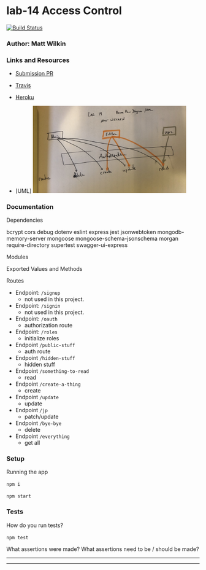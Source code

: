 # lab-14 Access Control

[![Build Status](https://www.travis-ci.com/mwilkin-401-advanced-javascript/lab-14.svg?branch=dev)](https://www.travis-ci.com/mwilkin-401-advanced-javascript/lab-14)

### Author: Matt Wilkin

### Links and Resources

* [Submission PR](https://github.com/mwilkin-401-advanced-javascript/lab-14/pull/1)

* [Travis](https://www.travis-ci.com/mwilkin-401-advanced-javascript/lab-14)

* [Heroku](https://limitless-springs-36813.herokuapp.com/)

* [UML] <img src="./assets/lab14_UML.jpg" width="400">

### Documentation

Dependencies

  bcrypt
  cors 
  debug 
  dotenv
  eslint
  express
  jest
  jsonwebtoken
  mongodb-memory-server
  mongoose
  mongoose-schema-jsonschema
  morgan
  require-directory
  supertest
  swagger-ui-express

Modules


Exported Values and Methods

Routes

* Endpoint: `/signup`
  * not used in this project.
* Endpoint: `/signin`
  * not used in this project.
* Endpoint: `/oauth`
  * authorization route
* Endpoint: `/roles`
  * initialize roles
* Endpoint `/public-stuff`
  * auth route
* Endpoint `/hidden-stuff`
  * hidden stuff
* Endpoint `/something-to-read`
  * read
* Endpoint `/create-a-thing`
  * create
* Endpoint `/update`
  * update
* Endpoint `/jp`
  * patch/update
* Endpoint `/bye-bye`
  * delete
* Endpoint `/everything`
  * get all


### Setup

Running the app

`npm i`

`npm start`

### Tests

How do you run tests?

`npm test`

What assertions were made?
What assertions need to be / should be made?

_________________
_________________